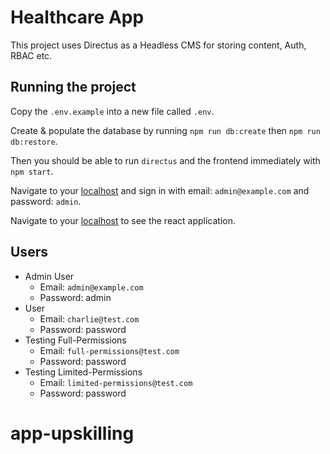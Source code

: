 # Healthcare App

This project uses Directus as a Headless CMS for storing content, Auth, RBAC etc.

## Running the project

Copy the `.env.example` into a new file called `.env`.

Create & populate the database by running `npm run db:create` then `npm run db:restore`.

Then you should be able to run `directus` and the frontend immediately with `npm start`.

Navigate to your [localhost](localhost:8055) and sign in with email: `admin@example.com` and password: `admin`.

Navigate to your [localhost](localhost:5173) to see the react application.

## Users

- Admin User
  - Email: `admin@example.com`
  - Password: admin
- User
  - Email: `charlie@test.com`
  - Password: password
- Testing Full-Permissions
  - Email: `full-permissions@test.com`
  - Password: password
- Testing Limited-Permissions
  - Email: `limited-permissions@test.com`
  - Password: password

# app-upskilling
